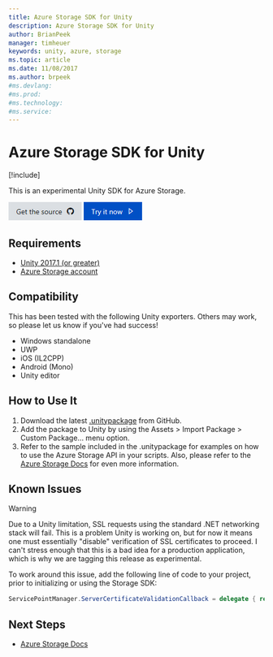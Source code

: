 ```yaml
---
title: Azure Storage SDK for Unity
description: Azure Storage SDK for Unity
author: BrianPeek
manager: timheuer
keywords: unity, azure, storage
ms.topic: article
ms.date: 11/08/2017
ms.author: brpeek
#ms.devlang: 
#ms.prod:
#ms.technology:
#ms.service:
---
```


# Azure Storage SDK for Unity

[!include[](../includes/header.md)]

This is an experimental Unity SDK for Azure Storage.

[![Get the source](../media/buttons/source2.png)](https://github.com/BrianPeek/azure-storage-net)
[![Try it now](../media/buttons/try2.png)](https://github.com/BrianPeek/azure-storage-net/releases)

## Requirements
* [Unity 2017.1 (or greater)](https://unity3d.com/)
* [Azure Storage account](https://azure.com/)

## Compatibility
This has been tested with the following Unity exporters.  Others may work, so please let us know if you've had success!
* Windows standalone
* UWP
* iOS (IL2CPP)
* Android (Mono)
* Unity editor

## How to Use It
1. Download the latest [.unitypackage](https://github.com/BrianPeek/azure-storage-net/releases) from GitHub.
2. Add the package to Unity by using the Assets > Import Package > Custom Package... menu option.
3. Refer to the sample included in the .unitypackage for examples on how to use the Azure Storage API in your scripts.  Also, please refer to the [Azure Storage Docs](https://docs.microsoft.com/azure/storage/) for even more information.

## Known Issues

> [!WARNING]
> Due to a Unity limitation, SSL requests using the standard .NET networking stack will fail.  This is a problem Unity is working on, but for now it means one must essentially "disable" verification of SSL certificates to proceed.  I can't stress enough that this is a bad idea for a production application, which is why we are tagging this release as experimental.

To work around this issue, add the following line of code to your project, prior to initializing or using the Storage SDK:

```csharp
ServicePointManager.ServerCertificateValidationCallback = delegate { return true; };
```

## Next Steps
* [Azure Storage Docs](https://docs.microsoft.com/azure/storage/)
